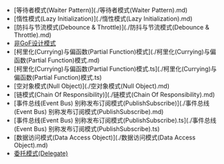 - [等待者模式(Waiter Pattern)](./等待者模式(Waiter Pattern).md)
- [惰性模式(Lazy Initialization)](./惰性模式(Lazy Initialization).md)
- [防抖与节流模式(Debounce & Throttle)](./防抖与节流模式(Debounce & Throttle).md)
- [非GoF设计模式](./非GoF设计模式.md)
- [柯里化(Currying)与偏函数(Partial Function)模式](./柯里化(Currying)与偏函数(Partial Function)模式.md)
- [柯里化(Currying)与偏函数(Partial Function)模式.ts](./柯里化(Currying)与偏函数(Partial Function)模式.ts)
- [空对象模式(Null Object)](./空对象模式(Null Object).md)
- [链模式(Chain Of Responsibility)](./链模式(Chain Of Responsibility).md)
- [事件总线(Event Bus) 别称发布订阅模式(PublishSubscribe)](./事件总线(Event Bus) 别称发布订阅模式(PublishSubscribe).md)
- [事件总线(Event Bus) 别称发布订阅模式(PublishSubscribe).ts](./事件总线(Event Bus) 别称发布订阅模式(PublishSubscribe).ts)
- [数据访问模式(Data Access Object)](./数据访问模式(Data Access Object).md)
- [委托模式(Delegate)](./委托模式(Delegate).md)
